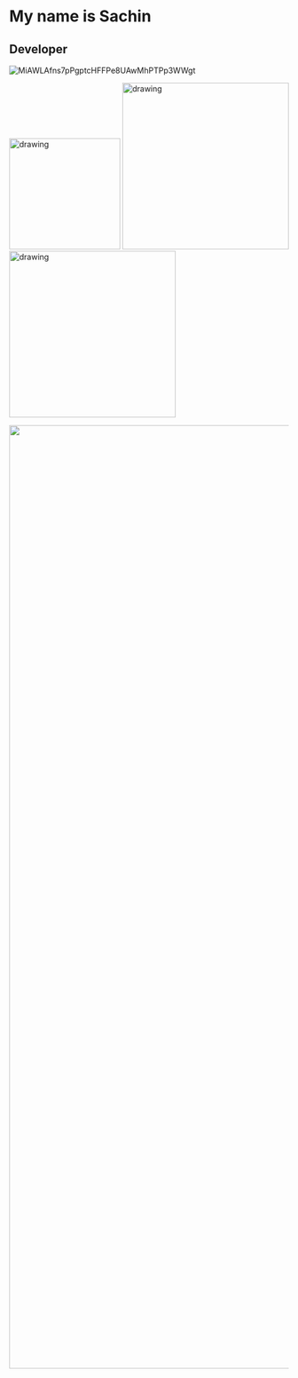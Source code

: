# My name is Sachin

## Developer

![MiAWLAfns7pPgptcHFFPe8UAwMhPTPp3WWgt](https://user-images.githubusercontent.com/77486237/164686410-13af56ef-b5f9-47b9-bb61-4603bad78a55.png)


<img src="https://docs.microsoft.com/cs-cz/windows/images/c-logo.png" alt="drawing" width="200"/>                                                     <img src="https://content.techgig.com/photo/84677604/5-reasons-to-use-python-programming-language-for-web-app-development.jpg?237359" alt="drawing" width="300"/>             <img src="https://i.pinimg.com/originals/74/50/14/74501403f53a5ed702543483addd5e21.gif" alt="drawing" width="300"/>      

<img src="https://leffcommunications.com/wp-content/uploads/2021/02/giphy.gif" width="1700"/>
  
